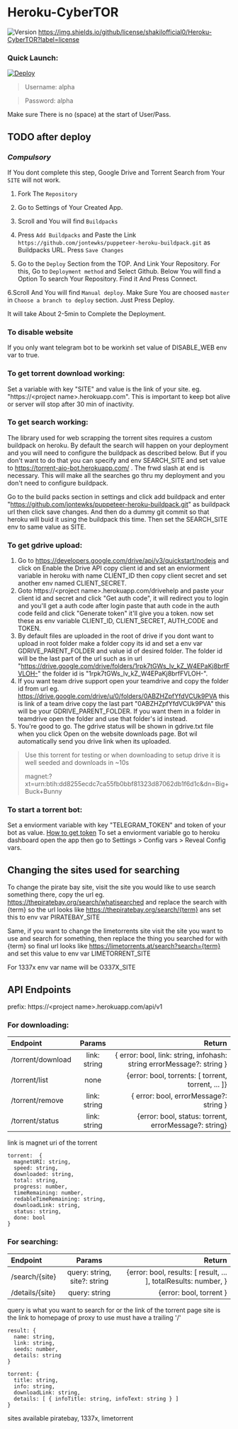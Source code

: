 # Heroku-CyberTOR
![Version](https://img.shields.io/github/tag/gnuradio/gnuradio.svg)
https://img.shields.io/github/license/shakilofficial0/Heroku-CyberTOR?label=license


### Quick Launch:

[![Deploy](https://www.herokucdn.com/deploy/button.svg)](https://heroku.com/deploy?template=https://github.com/shakilofficial0/Heroku-CyberTOR)

> Username: alpha

> Password: alpha 

Make sure There is no (space) at the start of User/Pass.

## TODO after deploy

### *Compulsory*

If You dont complete this step, Google Drive and Torrent Search from Your `SITE` will not work.

1. Fork The `Repository`

2. Go to Settings of Your Created App.

3. Scroll and You will find `Buildpacks`

4. Press `Add Buildpacks` and Paste the Link `https://github.com/jontewks/puppeteer-heroku-buildpack.git` as Buildpacks URL. Press `Save Changes`

5. Go to the `Deploy` Section from the TOP. And Link Your Repository. For this, Go to `Deployment method` and Select Github. Below You will find a Option To search Your Repository. Find it And Press Connect.

6.Scroll And You will find `Manual deploy`. Make Sure You are choosed `master` in `Choose a branch to deploy` section. Just Press Deploy.

It will take About 2-5min to Complete the Deployment.   


### To disable website

If you only want telegram bot to be workinh set value of DISABLE_WEB env var to true.

### To get torrent download working:

Set a variable with key "SITE" and value is the link of your site. eg. "https://\<project name>.herokuapp.com". This is important to keep bot alive or server will stop after 30 min of inactivity.

### To get search working:

The library used for web scrapping the torrent sites requires a custom buildpack on heroku. By default the search will happen on your deployment and you will need to configure the buildpack as described below. But if you don't want to do that you can specify and env SEARCH_SITE and set value to https://torrent-aio-bot.herokuapp.com/ . The frwd slash at end is necessary. This will make all the searches go thru my deployment and you don't need to configure buildpack.

Go to the build packs section in settings and click add buildpack and enter "https://github.com/jontewks/puppeteer-heroku-buildpack.git" as buildpack url then click save changes. And then do a dummy git commit so that heroku will buid it using the buildpack this time. Then set the SEARCH_SITE env to same value as SITE.

### To get gdrive upload:

1. Go to https://developers.google.com/drive/api/v3/quickstart/nodejs and click on Enable the Drive API
   copy client id and set an enviorment variable in heroku with name CLIENT_ID then copy client secret and set another env named CLIENT_SECRET.
2. Goto https://\<project name>.herokuapp.com/drivehelp and paste your client id and secret and click "Get auth code", it will redirect you to login and you'll get a auth code after login paste that auth code in the auth code feild and click "Generate token" it'll give you a token. now set these as env variable CLIENT_ID, CLIENT_SECRET, AUTH_CODE and TOKEN.
3. By default files are uploaded in the root of drive if you dont want to upload in root folder make a folder copy its id and set a env var GDRIVE_PARENT_FOLDER and value id of desired folder. The folder id will be the last part of the url such as in url "https://drive.google.com/drive/folders/1rpk7tGWs_lv_kZ_W4EPaKj8brfFVLOH-" the folder id is "1rpk7tGWs_lv_kZ_W4EPaKj8brfFVLOH-".
4. If you want team drive support open your teamdrive and copy the folder id from url eg. https://drive.google.com/drive/u/0/folders/0ABZHZpfYfdVCUk9PVA this is link of a team drive copy the last part "0ABZHZpfYfdVCUk9PVA" this will be your GDRIVE_PARENT_FOLDER. If you want them in a folder in teamdrive open the folder and use that folder's id instead.
5. You're good to go. The gdrive status will be shown in gdrive.txt file when you click Open on the website downloads page. Bot wil automatically send you drive link when its uploaded.

> Use this torrent for testing or when downloading to setup drive it is well seeded and downloads in ~10s
>
> magnet:?xt=urn:btih:dd8255ecdc7ca55fb0bbf81323d87062db1f6d1c&dn=Big+Buck+Bunny

### To start a torrent bot:

Set a enviorment variable with key "TELEGRAM_TOKEN" and token of your bot as value. [How to get token](https://core.telegram.org/bots/#creating-a-new-bot)
To set a enviorment variable go to heroku dashboard open the app then go to Settings > Config vars > Reveal Config vars.

## Changing the sites used for searching

To change the pirate bay site, visit the site you would like to use search something there, copy the url eg. https://thepiratebay.org/search/whatisearched and replace the search with {term} so the url looks like https://thepiratebay.org/search/{term} ans set this to env var PIRATEBAY_SITE

Same, if you want to change the limetorrents site visit the site you want to use and search for something, then replace the thing you searched for with {term} so final url looks like https://limetorrents.at/search?search={term} and set this value to env var LIMETORRENT_SITE

For 1337x env var name will be O337X_SITE

## API Endpoints

prefix: https://\<project name>.herokuapp.com/api/v1

### For downloading:

| Endpoint          |    Params    |                                                                Return |
| :---------------- | :----------: | --------------------------------------------------------------------: |
| /torrent/download | link: string | { error: bool, link: string, infohash: string errorMessage?: string } |
| /torrent/list     |     none     |                    {error: bool, torrents: [ torrent, torrent, ... ]} |
| /torrent/remove   | link: string |                                { error: bool, errorMessage?: string } |
| /torrent/status   | link: string |                 {error: bool, status: torrent, errorMessage?: string} |

link is magnet uri of the torrent

```
torrent:  {
  magnetURI: string,
  speed: string,
  downloaded: string,
  total: string,
  progress: number,
  timeRemaining: number,
  redableTimeRemaining: string,
  downloadLink: string,
  status: string,
  done: bool
}
```

### For searching:

| Endpoint        |            Params            |                                                          Return |
| :-------------- | :--------------------------: | --------------------------------------------------------------: |
| /search/{site}  | query: string, site?: string | {error: bool, results: [ result, ... ], totalResults: number, } |
| /details/{site} |        query: string         |                                         {error: bool, torrent } |

query is what you want to search for or the link of the torrent page
site is the link to homepage of proxy to use must have a trailing '/'

```
result: {
  name: string,
  link: string,
  seeds: number,
  details: string
}

torrent: {
  title: string,
  info: string,
  downloadLink: string,
  details: [ { infoTitle: string, infoText: string } ]
}
```

sites available piratebay, 1337x, limetorrent
